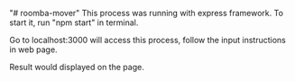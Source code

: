 "# roomba-mover" 
This process was running with express framework. To start it, run "npm start" in terminal.

Go to localhost:3000 will access this process, follow the input instructions in web page.

 Result would displayed on the page.